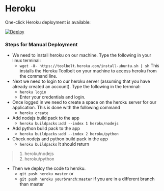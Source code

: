 # Heroku

One-click Heroku deployment is available:

[![Deploy](https://www.herokucdn.com/deploy/button.svg)](https://heroku.com/deploy?template=https://github.com/fossasia/query-server)

### Steps for Manual Deployment

* We need to install heroku on our machine. Type the following in your linux terminal:
	* ```wget -O- https://toolbelt.heroku.com/install-ubuntu.sh | sh```
  This installs the Heroku Toolbelt on your machine to access heroku from the command line.
* Next we need to login to our heroku server (assuming that you have already created an account). Type the following in the terminal:
	* ```heroku login```
    * Enter your credentials and login.
* Once logged in we need to create a space on the heroku server for our application. This is done with the following command
	* ```heroku create```
* Add nodejs build pack to the app
    * ```heroku buildpacks:add --index 1 heroku/nodejs```
* Add python build pack to the app
    * ```heroku buildpacks:add --index 2 heroku/python```
* Check nodejs and python build pack in the app
    * ```heroku buildpacks```
    It should return
    
> 1. heroku/nodejs
> 2. heroku/python

* Then we deploy the code to heroku.
	* ```git push heroku master``` or
    * ```git push heroku yourbranch:master``` if you are in a different branch than master